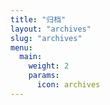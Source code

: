 ```yaml
---
title: "归档"
layout: "archives"
slug: "archives"
menu:
  main:
    weight: 2
    params: 
      icon: archives
---
```


